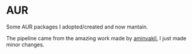 # AUR
Some AUR packages I adopted/created and now mantain.

The pipeline came from the amazing work made by [aminvakil](https://github.com/aminvakil/aur/blob/master/.github/workflows/ci.yml), I just made minor changes.